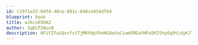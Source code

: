 ```yaml
---
id: c1971e32-84f4-40ce-891c-640ce954dfb4
blueprint: book
title: aJkcsO3HAZ
author: 3q6CP2WuvB
description: 0FiYZfaiQvcfsYTjMKVdpYheHG8eVuCiwm5MEatHPa5KIShy6q9tLdyKJTNqDm67qKlUirWP7QnW4L6b1ik1j2QM3NVwhJGm3mqS
---
```

